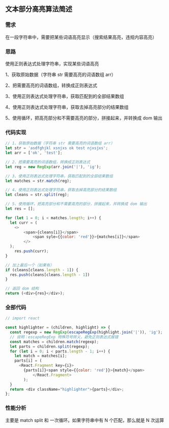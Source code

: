 ## 文本部分高亮算法简述

### 需求

在一段字符串中，需要把某些词语高亮显示（搜索结果高亮，违规内容高亮）

### 思路

使用正则表达式处理字符串，实现某些词语高亮

1、获取原始数据（字符串 str 需要高亮的词语数组 arr）

2、把需要高亮的词语数组，转换成正则表达式

3、使用正则表达式处理字符串，获取匹配到的全部结果数组

4、使用正则表达式处理字符串，获取去掉高亮部分的结果数组

5、使用循环，把高亮部分和不需要高亮的部分，拼接起来，并转换成 dom 输出

### 代码实现

~~~js
// 1、获取原始数据（字符串 str 需要高亮的词语数组 arr）
let str = 'asdfghjkl xsnjxs ok test njxsjxs';
let arr = ['ok', 'test'];

// 2、把需要高亮的词语数组，转换成正则表达式
let reg = new RegExp(arr.join('|'), 'ig');

// 3、使用正则表达式处理字符串，获取匹配到的全部结果数组
let matches = str.match(reg);

// 4、使用正则表达式处理字符串，获取去掉高亮部分的结果数组
let cleans = str.split(reg);

// 5、使用循环，把高亮部分和不需要高亮的部分，拼接起来，并转换成 dom 输出
let res = [];

for (let 1 = 0; i < matches.length; i++) {
  let curr = (
    <>
  		<span>{cleans[i]}</span>
			<span syle={{color: 'red'}}>{matches[i]}</span>
		</>
  );
	res.push(curr);
}

// 加上最后一个（如果有）
if (cleans[cleans.length - 1]) {
  res.push(cleans[cleans.length - 1])
}

// 返回 dom 结构
return (<div>{res}</div>); 
~~~



### 全部代码

~~~js
// import react

const highlighter = (children, highlight) => {
  const regexp = new RegExp(escapeRegExp(highlight.join('|')), 'ig'); 
  // 说明：escapeRegExp 特殊符号转义，避免正则表达式报错
  const matches = children.match(regexp);
  let parts = children.split(regexp);
  for (let i = 0; i < parts.length - 1; i++) {
    let match = matches[i];
    parts[i] = (
      <React.Fragment key={i}>
      	{parts[i]}<span style={{color: 'red'}}>{match}</span>
			</React.Fragment>
		);
  }
  return <div className="highlighter">{parts}</div>;
}; 
~~~

### 性能分析

主要是 match split 和 一次循环。如果字符串中有 N 个匹配，那么就是 N 次运算
